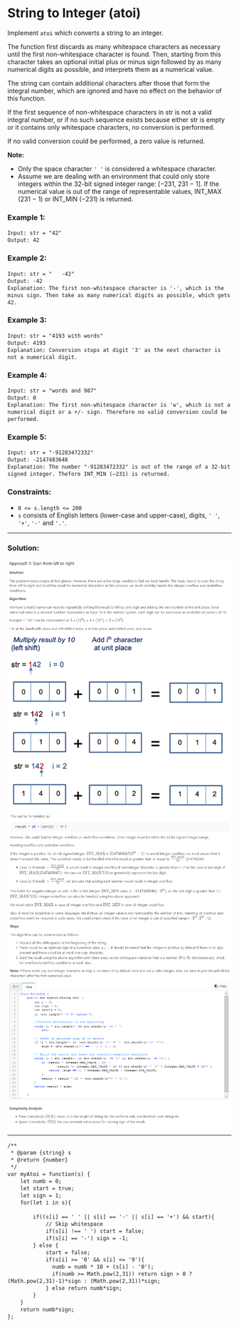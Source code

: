 # String to Integer (atoi)

Implement `atoi` which converts a string to an integer.

The function first discards as many whitespace characters as necessary until the first non-whitespace character is found. Then, starting from this character takes an optional initial plus or minus sign followed by as many numerical digits as possible, and interprets them as a numerical value.

The string can contain additional characters after those that form the integral number, which are ignored and have no effect on the behavior of this function.

If the first sequence of non-whitespace characters in str is not a valid integral number, or if no such sequence exists because either str is empty or it contains only whitespace characters, no conversion is performed.

If no valid conversion could be performed, a zero value is returned.

**Note:**

- Only the space character `' '` is considered a whitespace character.
- Assume we are dealing with an environment that could only store integers within the 32-bit signed integer range: [−231, 231 − 1]. If the numerical value is out of the range of representable values, INT_MAX (231 − 1) or INT_MIN (−231) is returned.

### Example 1:

```
Input: str = "42"
Output: 42
```

### Example 2:

```
Input: str = "   -42"
Output: -42
Explanation: The first non-whitespace character is '-', which is the minus sign. Then take as many numerical digits as possible, which gets 42.
```

### Example 3:

```
Input: str = "4193 with words"
Output: 4193
Explanation: Conversion stops at digit '3' as the next character is not a numerical digit.
```

### Example 4:

```
Input: str = "words and 987"
Output: 0
Explanation: The first non-whitespace character is 'w', which is not a numerical digit or a +/- sign. Therefore no valid conversion could be performed.
```

### Example 5:

```
Input: str = "-91283472332"
Output: -2147483648
Explanation: The number "-91283472332" is out of the range of a 32-bit signed integer. Thefore INT_MIN (−231) is returned.
```

### Constraints:

- `0 <= s.length <= 200`
- `s` consists of English letters (lower-case and upper-case), digits, `' '`, `'+'`, `'-'` and `'.'`.

---

### Solution:

![Approach1_01](pics/3/StringToInteger_Approach01-01.PNG)
![Approach1_02](pics/3/StringToInteger_Approach01-02.PNG)
![Approach1_03](pics/3/StringToInteger_Approach01-03.PNG)
![Approach1_04](pics/3/StringToInteger_Approach01-04.PNG)

---

```
/**
 * @param {string} s
 * @return {number}
 */
var myAtoi = function(s) {
    let numb = 0;
    let start = true;
    let sign = 1;
    for(let i in s){

        if((s[i] == ' ' || s[i] == '-' || s[i] == '+') && start){
            // Skip whitespace
            if(s[i] !== ' ') start = false;
            if(s[i] == '-') sign = -1;
        } else {
            start = false;
            if(s[i] >= '0' && s[i] <= '9'){
              numb = numb * 10 + (s[i] - '0');
              if(numb >= Math.pow(2,31)) return sign > 0 ? (Math.pow(2,31)-1)*sign : (Math.pow(2,31))*sign;
            } else return numb*sign;
        }
    }
    return numb*sign;
};
```

